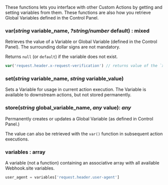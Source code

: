These functions lets you interface with other Custom Actions by getting and setting variables from them. These functions are also how you retrieve Global Variables defined in the Control Panel.

### var(***string*** variable_name, ***?string/number*** default) : mixed

Retrieves the value of a Variable or Global Variable (defined in the Control Panel). The surrounding dollar signs are not mandatory.

Returns `null` (or `default`) if the variable does not exist.

```javascript
var('request.header.x-request-verification') // returns value of the `x-request-verification` header
```

### set(***string*** variable_name, ***string*** variable_value)

Sets a Variable for usage in current action execution. The Variable is available to downstream actions, but not stored permanently.

### store(***string*** global_variable_name, ***any*** value): ***any***

Permanently creates or updates a Global Variable (as defined in Control Panel.)

The value can also be retrieved with the `var()` function in subsequent action executions.

### variables : array

A variable (not a function) containing an associative array with all available Webhook.site variables.

```javascript
user_agent = variables['request.header.user-agent']
```
